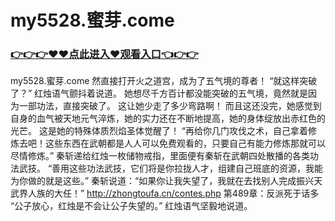 # my5528.蜜芽.come

### <a href="https://https://github.com/budfg/haiu/issues/1">👉👉👉♥♥点此进入♥观看入口👈👉👉</a>

my5528.蜜芽.come
 然直接打开火之道宫，成为了五气境的尊者！
    “就这样突破了？”
    红烛语气颤抖着说道。
    她想尽千方百计都没能突破的五气境，竟然就是因为一部功法，直接突破了。
    这让她少走了多少弯路啊！
    而且这还没完，她感觉到自身的血气被天地元气淬炼，她的实力还在不断地提高，她的身体绽放出赤红色的光芒。
    这是她的特殊体质烈焰圣体觉醒了！
    “再给你几门攻伐之术，自己拿着修炼去吧！这些东西在武朝都是人人可以免费观看的，只要自己有能力修炼那就可以尽情修炼。”
    秦斩递给红烛一枚储物戒指，里面便有秦斩在武朝四处散播的各类功法武技。
    “善用这些功法武技，它们将是你拉拢人才，组建自己班底的资源，我能为你做的就是这些。”
    秦斩说道：“如果你让我失望了，我就在去找别人完成振兴天武界人族的大任！”
http://zhongtoufa.cn/contes.php
第489章：反派死于话多
    “公子放心，红烛是不会让公子失望的。”
    红烛语气坚毅地说道。
